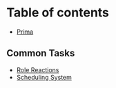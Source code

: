 # Table of contents

* [Prima](README.md)

## Common Tasks <a href="#common" id="common"></a>

* [Role Reactions](common/role-reactions.md)
* [Scheduling System](common/scheduling-system.md)
